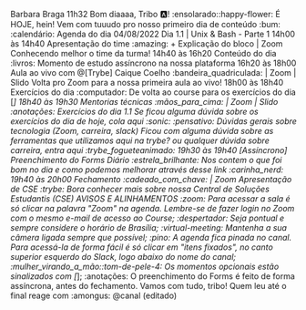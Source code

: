 Barbara Braga
 11h32
Bom diaaaa, Tribo :a:! :ensolarado::happy-flower:
É HOJE, hein! Vem com tuuudo pro nosso primeiro dia de conteúdo :bum:
:calendário: Agenda do dia 04/08/2022
Dia 1.1 | Unix & Bash - Parte 1
14h00 às 14h40 Apresentação do time :amazing: + Explicação do bloco | Zoom
Conhecendo melhor o time da turma!
14h40 às 16h20 Conteúdo do dia :livros:
Momento de estudo assíncrono na nossa plataforma
16h20 às 18h00 Aula ao vivo com 
@[Trybe] Caique Coelho
  :bandeira_quadriculada: | Zoom | Slido
Volta pro Zoom para a nossa primeira aula ao vivo!
18h00 às 18h40 Exercícios do dia :computador:
De volta ao course para os exercícios do dia
[*] 18h40 às 19h30 Mentorias técnicas :mãos_para_cima: | Zoom | Slido
:anotações: Exercícios do dia 1.1
Se ficou alguma dúvida sobre os exercícios do dia de hoje, cola aqui :sonic:
       :pensativo: Dúvidas gerais sobre tecnologia (Zoom, carreira, slack)
Ficou com alguma dúvida sobre as ferramentas que utilizamos aqui na trybe? ou qualquer dúvida sobre carreira, entra aqui :trybe_fogueteanimado: 
19h30 às 19h40 [Assíncrono] Preenchimento do Forms Diário :estrela_brilhante:
Nos contem o que foi bom no dia e como podemos melhorar através desse link :carinha_nerd:
19h40 às 20h00 Fechamento :cadeado_com_chave:  | Zoom
Apresentação de CSE :trybe:
Bora conhecer mais sobre nossa Central de Soluções Estudantis (CSE)
AVISOS E ALINHAMENTOS
:zoom: Para acessar a sala é só clicar na palavra "Zoom" na agenda. Lembre-se de fazer login no Zoom com o mesmo e-mail de acesso ao Course;
:despertador: Seja pontual e sempre considere o horário de Brasília;
:virtual-meeting: Mantenha a sua câmera ligada sempre que possível;
:pino:   A agenda fica pinada no canal. Para acessá-la de forma fácil é só clicar em "itens fixados", no canto superior esquerdo do Slack, logo abaixo do nome do canal;
:mulher_virando_a_mão::tom-de-pele-4: Os momentos opcionais estão sinalizados com [*];
:anotações: O preenchimento do Forms é feito de forma assíncrona, antes do fechamento.
Vamos com tudo, tribo!
Quem leu até o final reage com :amongus:
@canal  (editado) 